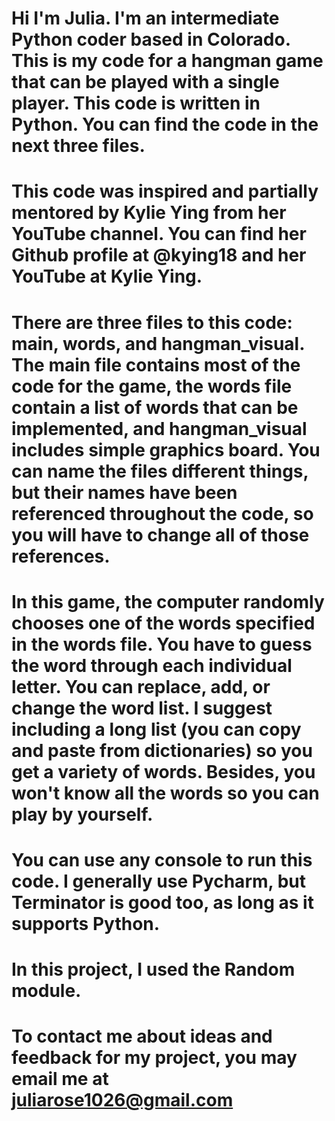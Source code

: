 # Hi I'm Julia. I'm an intermediate Python coder based in Colorado. This is my code for a hangman game that can be played with a single player. This code is written in Python. You can find the code in the next three files. 
# This code was inspired and partially mentored by Kylie Ying from her YouTube channel. You can find her Github profile at @kying18 and her YouTube at Kylie Ying. 
# There are three files to this code: main, words, and hangman_visual. The main file contains most of the code for the game, the words file contain a list of words that can be implemented, and hangman_visual includes simple graphics board. You can name the files different things, but their names have been referenced throughout the code, so you will have to change all of those references.
# In this game, the computer randomly chooses one of the words specified in the words file. You have to guess the word through each individual letter. You can replace, add, or change the word list. I suggest including a long list (you can copy and paste from dictionaries) so you get a variety of words. Besides, you won't know all the words so you can play by yourself. 
# You can use any console to run this code. I generally use Pycharm, but Terminator is good too, as long as it supports Python.
# In this project, I used the Random module.
# To contact me about ideas and feedback for my project, you may email me at juliarose1026@gmail.com
